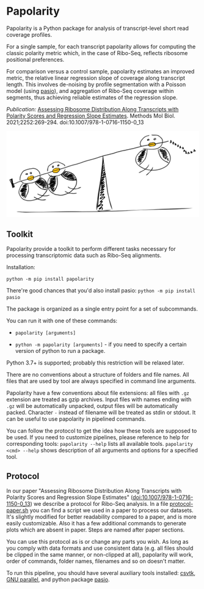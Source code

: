 # Papolarity
Papolarity is a Python package for analysis of transcript-level short read coverage profiles.

For a single sample, for each transcript papolarity allows for computing the classic polarity metric which, in the case of Ribo-Seq, reflects ribosome positional preferences.

For comparison versus a control sample, papolarity estimates an improved metric, the relative linear regression slope of coverage along transcript length. This involves de-noising by profile segmentation with a Poisson model (using [pasio](https://github.com/autosome-ru/pasio/)), and aggregation of Ribo-Seq coverage within segments, thus achieving reliable estimates of the regression slope.

*Publication:* [Assessing Ribosome Distribution Along Transcripts with Polarity Scores and Regression Slope Estimates](https://pubmed.ncbi.nlm.nih.gov/33765281/). 
Methods Mol Biol. 2021;2252:269-294. doi:10.1007/978-1-0716-1150-0_13

![papolarity logo](supplementary_files/papolarity_logo.png)

## Toolkit

Papolarity provide a toolkit to perform different tasks necessary for processing transcriptomic data such as Ribo-Seq alignments.

Installation:
```
python -m pip install papolarity
```

There're good chances that you'd also install pasio: `python -m pip install pasio`

The package is organized as a single entry point for a set of subcommands.

You can run it with one of these commands:

* `papolarity [arguments]`

* `python -m papolarity [arguments]` - if you need to specify a certain version of python to run a package.

Python 3.7+ is supported; probably this restriction will be relaxed later.

There are no conventions about a structure of folders and file names. All files that are used by tool are always specified in command line arguments.

Papolarity have a few conventions about file extensions: all files with `.gz` extension are treated as gzip archives. Input files with names ending with `.gz` will be automatically unpacked, output files will be automatically packed. Character `-` instead of filename will be treated as stdin or stdout. It can be useful to use papolarity in pipelined commands.

You can follow the protocol to get the idea how these tools are supposed to be used. If you need to customize pipelines, please reference to help for corresponding tools:
`papolarity --help` lists all available tools. `papolarity <cmd> --help` shows description of all arguments and options for a specified tool.

## Protocol

In our paper "Assessing Ribosome Distribution Along Transcripts with Polarity Scores and Regression Slope Estimates" ([doi:10.1007/978-1-0716-1150-0_13](https://doi.org/10.1007/978-1-0716-1150-0_13)) we describe a protocol for Ribo-Seq analysis. In a file [protocol-paper.sh](https://github.com/autosome-ru/papolarity/blob/master/protocol-paper.sh) you can find a script we used in a paper to process our datasets. It's slightly modified for better readability compared to a paper, and is more easily customizable. Also it has a few additional commands to generate plots which are absent in paper. Steps are named after paper sections.

You can use this protocol as is or change any parts you wish. As long as you comply with data formats and use consistent data (e.g. all files should be clipped in the same manner, or non-clipped at all), papolarity will work, order of commands, folder names, filenames and so on doesn't matter.

To run this pipeline, you should have several auxiliary tools installed: [csvtk](https://bioinf.shenwei.me/csvtk/), [GNU parallel](https://www.gnu.org/software/parallel/), and python package [pasio](https://github.com/autosome-ru/pasio/).
